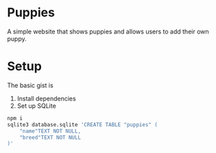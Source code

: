# Puppies
A simple website that shows puppies and allows users to add their own puppy.

# Setup
The basic gist is
1. Install dependencies
2. Set up SQLite

```sh
npm i
sqlite3 database.sqlite 'CREATE TABLE "puppies" (
    "name"TEXT NOT NULL,
    "breed"TEXT NOT NULL
)'
```
